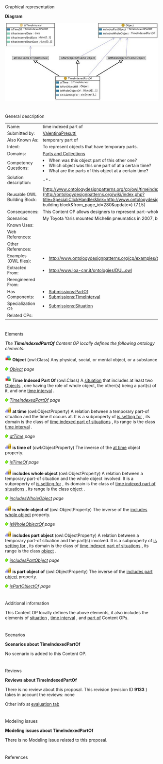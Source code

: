 # 

 Graphical representation



__Diagram__ 





[![Image:timeindexedpartof.jpg](images/c/c0/Timeindexedpartof.jpg)](../Image/Timeindexedpartof.jpg "Image:timeindexedpartof.jpg")





# 

 General description




|  |  |
| --- | --- |
|  Name:  |  time indexed part of  |
|  Submitted by:  | [ValentinaPresutti](../User/ValentinaPresutti "User:ValentinaPresutti")  |
|  Also Known As:  |  temporary part of  |
|  Intent:  |  To represent objects that have temporary parts.  |
|  Domains:  | [Parts and Collections](../Community/Parts_and_Collections "Community:Parts and Collections")  |
|  Competency Questions:  | <li>       When was this object part of this other one?      </li><li>       Which object was this one part of at a certain time?      </li><li>       What are the parts of this object at a certain time?      </li> |
|  Solution description:  |  -\*-  |
|  Reusable OWL Building Block:  | [http://www.ontologydesignpatterns.org/cp/owl/timeindexedpartof.owl](http://ontologydesignpatterns.org/wiki/index.php?title=Special:ClickHandler&link=http://www.ontologydesignpatterns.org/cp/owl/timeindexedpartof.owl&message=OWL building block&from_page_id=280&update=)  (715)  |
|  Consequences:  |  This Content OP allows designers to represent part-whole relations with a temporal index (holding at a certain time).  |
|  Scenarios:  |  My Toyota Yaris mounted Michelin pneumatics in 2007, but in 2008 it mounts Pirelli pneumatics.  |
|  Known Uses:  |  |
|  Web References:  |  |
|  Other References:  |  |
|  Examples (OWL files):  | <li><a class="external free" href="http://www.ontologydesignpatterns.org/cp/examples/timeindexedpartof/yarispneumatics.owl" rel="nofollow" title="http://www.ontologydesignpatterns.org/cp/examples/timeindexedpartof/yarispneumatics.owl">        http://www.ontologydesignpatterns.org/cp/examples/timeindexedpartof/yarispneumatics.owl       </a></li> |
|  Extracted From:  | <li><a class="external free" href="http://www.loa-cnr.it/ontologies/DUL.owl" rel="nofollow" title="http://www.loa-cnr.it/ontologies/DUL.owl">        http://www.loa-cnr.it/ontologies/DUL.owl       </a></li> |
|  Reengineered From:  |  |
|  Has Components:  | <li><a href="../Submissions/PartOf" title="Submissions:PartOf">        Submissions:PartOf       </a></li><li><a href="../Submissions/TimeInterval" title="Submissions:TimeInterval">        Submissions:TimeInterval       </a></li> |
|  Specialization Of:  | <li><a href="../Submissions/Situation" title="Submissions:Situation">        Submissions:Situation       </a></li> |
|  Related CPs:  |  |



  





# 

 Elements



_The
 __TimeIndexedPartOf__ 
 Content OP locally defines the following ontology elements:_ 






[![Class](images/thumb/2/27/Class.gif/20px-Class.gif)](../Image/Class.gif "Class")
__Object__ 
 (owl:Class) Any physical, social, or mental object, or a substance
 



[![](images/thumb/8/87/ArrowRight.gif/11px-ArrowRight.gif)](../Image/ArrowRight.gif "ArrowRight.gif")
_[Object](../Submissions/TimeIndexedPartOf/Object "Submissions:TimeIndexedPartOf/Object") 
 page_ 




[![Class](images/thumb/2/27/Class.gif/20px-Class.gif)](../Image/Class.gif "Class")
__Time Indexed Part Of__ 
 (owl:Class) A
 [situation](../Submissions/Situation/Situation "Submissions:Situation/Situation") 
 that includes at least two
 [Objects](../Submissions/TimeIndexedPartOf/Object "Submissions:TimeIndexedPartOf/Object") 
 , one having the role of whole object, the other(s) being a part(s) of it, and one
 [time interval](../Submissions/TimeInterval/TimeInterval "Submissions:TimeInterval/TimeInterval") 
 .
 



[![](images/thumb/8/87/ArrowRight.gif/11px-ArrowRight.gif)](../Image/ArrowRight.gif "ArrowRight.gif")
_[TimeIndexedPartOf](../Submissions/TimeIndexedPartOf/TimeIndexedPartOf "Submissions:TimeIndexedPartOf/TimeIndexedPartOf") 
 page_ 




[![ObjectProperty](images/thumb/c/c3/ObjectProperty.gif/20px-ObjectProperty.gif)](../Image/ObjectProperty.gif "ObjectProperty")
__at time__ 
 (owl:ObjectProperty) A relation between a temporary part-of situation and the time it occurs at. It is a subproperty of
 [is setting for](../Submissions/Situation/isSettingFor "Submissions:Situation/isSettingFor") 
 , its domain is the class of
 [time indexed part of situations](../Submissions/TimeIndexedPartOf/TimeIndexedPartOf "Submissions:TimeIndexedPartOf/TimeIndexedPartOf") 
 , its range is the class
 [time interval](../Submissions/TimeInterval/TimeInterval "Submissions:TimeInterval/TimeInterval") 
 .
 



[![](images/thumb/8/87/ArrowRight.gif/11px-ArrowRight.gif)](../Image/ArrowRight.gif "ArrowRight.gif")
_[atTime](../Submissions/TimeIndexedPartOf/atTime "Submissions:TimeIndexedPartOf/atTime") 
 page_ 




[![ObjectProperty](images/thumb/c/c3/ObjectProperty.gif/20px-ObjectProperty.gif)](../Image/ObjectProperty.gif "ObjectProperty")
__is time of__ 
 (owl:ObjectProperty) The inverse of the
 [at time](../Submissions/TimeIndexedPartOf/atTime "Submissions:TimeIndexedPartOf/atTime") 
 object property.
 



[![](images/thumb/8/87/ArrowRight.gif/11px-ArrowRight.gif)](../Image/ArrowRight.gif "ArrowRight.gif")
_[isTimeOf](../Submissions/TimeIndexedPartOf/isTimeOf "Submissions:TimeIndexedPartOf/isTimeOf") 
 page_ 




[![ObjectProperty](images/thumb/c/c3/ObjectProperty.gif/20px-ObjectProperty.gif)](../Image/ObjectProperty.gif "ObjectProperty")
__includes whole object__ 
 (owl:ObjectProperty) A relation between a temporary part-of situation and the whole object involved. It is a subproperty of
 [is setting for](../Submissions/Situation/isSettingFor "Submissions:Situation/isSettingFor") 
 , its domain is the class of
 [time indexed part of situations](../Submissions/TimeIndexedPartOf/TimeIndexedPartOf "Submissions:TimeIndexedPartOf/TimeIndexedPartOf") 
 , its range is the class
 [object](../Submissions/TimeIndexedPartOf/Object "Submissions:TimeIndexedPartOf/Object") 
 .
 



[![](images/thumb/8/87/ArrowRight.gif/11px-ArrowRight.gif)](../Image/ArrowRight.gif "ArrowRight.gif")
_[includesWholeObject](../Submissions/TimeIndexedPartOf/includesWholeObject "Submissions:TimeIndexedPartOf/includesWholeObject") 
 page_ 




[![ObjectProperty](images/thumb/c/c3/ObjectProperty.gif/20px-ObjectProperty.gif)](../Image/ObjectProperty.gif "ObjectProperty")
__is whole object of__ 
 (owl:ObjectProperty) The inverse of the
 [includes whole object](../Submissions/TimeIndexedPartOf/includesWholeObject "Submissions:TimeIndexedPartOf/includesWholeObject") 
 property.
 



[![](images/thumb/8/87/ArrowRight.gif/11px-ArrowRight.gif)](../Image/ArrowRight.gif "ArrowRight.gif")
_[isWholeObjectOf](../Submissions/TimeIndexedPartOf/isWholeObjectOf "Submissions:TimeIndexedPartOf/isWholeObjectOf") 
 page_ 




[![ObjectProperty](images/thumb/c/c3/ObjectProperty.gif/20px-ObjectProperty.gif)](../Image/ObjectProperty.gif "ObjectProperty")
__includes part object__ 
 (owl:ObjectProperty) A relation between a temporary part-of situation and the part(s) involved. It is a subproperty of
 [is setting for](../Submissions/Situation/isSettingFor "Submissions:Situation/isSettingFor") 
 , its domain is the class of
 [time indexed part of situations](../Submissions/TimeIndexedPartOf/TimeIndexedPartOf "Submissions:TimeIndexedPartOf/TimeIndexedPartOf") 
 , its range is the class
 [object](../Submissions/TimeIndexedPartOf/Object "Submissions:TimeIndexedPartOf/Object") 
 .
 



[![](images/thumb/8/87/ArrowRight.gif/11px-ArrowRight.gif)](../Image/ArrowRight.gif "ArrowRight.gif")
_[includesPartObject](../Submissions/TimeIndexedPartOf/includesPartObject "Submissions:TimeIndexedPartOf/includesPartObject") 
 page_ 




[![ObjectProperty](images/thumb/c/c3/ObjectProperty.gif/20px-ObjectProperty.gif)](../Image/ObjectProperty.gif "ObjectProperty")
__is part object of__ 
 (owl:ObjectProperty) The inverse of the
 [includes part object](../Submissions/TimeIndexedPartOf/includesPartObject "Submissions:TimeIndexedPartOf/includesPartObject") 
 property.
 



[![](images/thumb/8/87/ArrowRight.gif/11px-ArrowRight.gif)](../Image/ArrowRight.gif "ArrowRight.gif")
_[isPartObjectOf](../Submissions/TimeIndexedPartOf/isPartObjectOf "Submissions:TimeIndexedPartOf/isPartObjectOf") 
 page_ 


# 

 Additional information



 This Content OP locally defines the above elements, it also includes the elements of
 [situation](../Submissions/Situation "Submissions:Situation") 
 ,
 [time interval](../Submissions/TimeInterval "Submissions:TimeInterval") 
 , and
 [part of](../Submissions/PartOf "Submissions:PartOf") 
 Content OPs.
 



# 

 Scenarios




__Scenarios about TimeIndexedPartOf__ 


 No scenario is added to this Content OP.
 




# 

 Reviews




__Reviews about TimeIndexedPartOf__ 


 There is no review about this proposal.
This revision (revision ID
 __9133__ 
 ) takes in account the reviews: none
 



 Other info at
 [evaluation tab](http://ontologydesignpatterns.org/wiki/index.php?title=Submissions:TimeIndexedPartOf&action=evaluation "http://ontologydesignpatterns.org/wiki/index.php?title=Submissions:TimeIndexedPartOf&action=evaluation") 





  





# 

 Modeling issues




__Modeling issues about TimeIndexedPartOf__ 


 There is no Modeling issue related to this proposal.
 




  





# 

 References